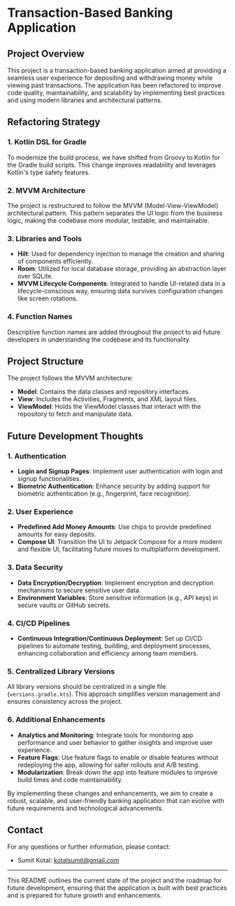 # Transaction-Based Banking Application

## Project Overview

This project is a transaction-based banking application aimed at providing a seamless user experience for depositing and withdrawing money while viewing past transactions. The application has been refactored to improve code quality, maintainability, and scalability by implementing best practices and using modern libraries and architectural patterns.

## Refactoring Strategy

### 1. Kotlin DSL for Gradle

To modernize the build process, we have shifted from Groovy to Kotlin for the Gradle build scripts. This change improves readability and leverages Kotlin's type safety features.

### 2. MVVM Architecture

The project is restructured to follow the MVVM (Model-View-ViewModel) architectural pattern. This pattern separates the UI logic from the business logic, making the codebase more modular, testable, and maintainable.

### 3. Libraries and Tools

- **Hilt**: Used for dependency injection to manage the creation and sharing of components efficiently.
- **Room**: Utilized for local database storage, providing an abstraction layer over SQLite.
- **MVVM Lifecycle Components**: Integrated to handle UI-related data in a lifecycle-conscious way, ensuring data survives configuration changes like screen rotations.

### 4. Function Names

Descriptive function names are added throughout the project to aid future developers in understanding the codebase and its functionality.

## Project Structure

The project follows the MVVM architecture:

- **Model**: Contains the data classes and repository interfaces.
- **View**: Includes the Activities, Fragments, and XML layout files.
- **ViewModel**: Holds the ViewModel classes that interact with the repository to fetch and manipulate data.

## Future Development Thoughts

### 1. Authentication

- **Login and Signup Pages**: Implement user authentication with login and signup functionalities.
- **Biometric Authentication**: Enhance security by adding support for biometric authentication (e.g., fingerprint, face recognition).

### 2. User Experience

- **Predefined Add Money Amounts**: Use chips to provide predefined amounts for easy deposits.
- **Compose UI**: Transition the UI to Jetpack Compose for a more modern and flexible UI, facilitating future moves to multiplatform development.

### 3. Data Security

- **Data Encryption/Decryption**: Implement encryption and decryption mechanisms to secure sensitive user data.
- **Environment Variables**: Store sensitive information (e.g., API keys) in secure vaults or GitHub secrets.

### 4. CI/CD Pipelines

- **Continuous Integration/Continuous Deployment**: Set up CI/CD pipelines to automate testing, building, and deployment processes, enhancing collaboration and efficiency among team members.

### 5. Centralized Library Versions

All library versions should be centralized in a single file (`versions.gradle.kts`). This approach simplifies version management and ensures consistency across the project.

### 6. Additional Enhancements

- **Analytics and Monitoring**: Integrate tools for monitoring app performance and user behavior to gather insights and improve user experience.
- **Feature Flags**: Use feature flags to enable or disable features without redeploying the app, allowing for safer rollouts and A/B testing.
- **Modularization**: Break down the app into feature modules to improve build times and code maintainability.

By implementing these changes and enhancements, we aim to create a robust, scalable, and user-friendly banking application that can evolve with future requirements and technological advancements.

## Contact

For any questions or further information, please contact:
- Sumit Kotal: [kotalsumit@gmail.com](mailto:kotalsumit@gmail.com)

---

This README outlines the current state of the project and the roadmap for future development, ensuring that the application is built with best practices and is prepared for future growth and enhancements.